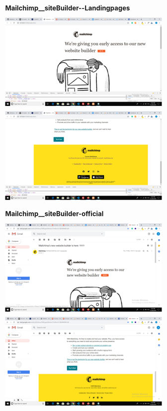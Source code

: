 ## Mailchimp__siteBuilder--Landingpages

![Landingpage-Mailchimp](img/Screenshot&#32;(742).png)


![Landingpage-Mailchimp](img/Screenshot&#32;(743).png)

## Mailchimp__siteBuilder-official

![Landingpage-Mailchimp](img/Screenshot&#32;(744).png)


![Landingpage-Mailchimp](img/Screenshot&#32;(745).png)